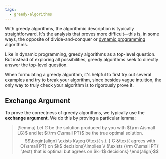 ```yaml
---
tags:
  - greedy-algorithms
---
```

With greedy algorithms, the algorithmic description is typically straightforward. It's the analysis that proves more difficult—this is, in some ways, the opposite of divide-and-conquer or [dynamic programming](Dynamic%20Programming.md) algorithms.

Like in dynamic programming, greedy algorithms as a top-level question. But instead of exploring all possibilities, greedy algorithms seek to directly answer the top-level question.

When formulating a greedy algorithm, it's helpful to first try out several examples and try to break your algorithm, since besides vague intuition, the only way to truly check your algorithm is to rigorously prove it.

## Exchange Argument

To prove the correctness of greedy algorithms, we typically use the **exchange argument**. We do this by proving a particular lemma:

>[!lemma]
>Let $G$ be the solution produced by you with ${\rm A\small LG}$ and let ${\rm O\small PT}$ be the true optimal solution.
>$$\begin{align}
>\exists k\geq 0\text{ s.t. } G &\text{ agrees with O{\small PT} on $k$ decisions}\implies \\
>&\exists {\rm O\small PT}' \text{ that is optimal but agrees on $k+1$ decisions}
\end{align}$$



